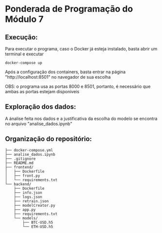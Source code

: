 # Ponderada de Programação do Módulo 7

## Execução:

Para executar o programa, caso o Docker já esteja instalado, basta abrir um terminal e executar 
```
docker-compose up
```
Após a configuração dos containers, basta entrar na página "http://localhost:8501" no navegador de sua escolha

OBS: o programa usa as portas 8000 e 8501, portanto, é necessário que ambas as portas estejam disponíveis

## Exploração dos dados:

A ánalise feita nos dados e a justificativa da escolha do modelo se encontra no arquivo "analise_dados.ipynb"

## Organização do repositório:
```
├── docker-compose.yml
├── analise_dados.ipynb
├── .gitignore
├── README.md
├── frontend/
│   ├── Dockerfile
│   ├── front.py
│   └── requirements.txt
└── backend/
    ├── Dockerfile
    ├── info.json
    ├── logs.json
    ├── retrain.json
    ├── modelCreator.py
    ├── app.py
    ├── requirements.txt
    └── models/
        ├── BTC-USD.h5
        └── ETH-USD.h5
```
